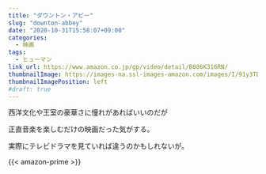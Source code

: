 ```yaml
---
title: "ダウントン・アビー"
slug: "downton-abbey"
date: "2020-10-31T15:58:07+09:00"
categories:
  - 映画
tags:
  - ヒューマン
link_url: https://www.amazon.co.jp/gp/video/detail/B086K316RN/
thumbnailImage: https://images-na.ssl-images-amazon.com/images/I/91y3TDT+gRL._SX300_.jpg
thumbnailImagePosition: left
#draft: true
---
```

西洋文化や王室の豪華さに憧れがあればいいのだが
<!--more-->
正直音楽を楽しむだけの映画だった気がする。

実際にテレビドラマを見ていれば違うのかもしれないが。

{{< amazon-prime >}}
